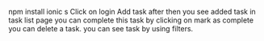 npm install 
ionic s
Click on login
Add task
after then you see added task in task list page
you  can complete this task by clicking on mark as complete
you can delete a task.
you can see task by using filters.
